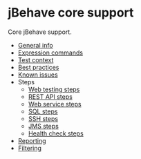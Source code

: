 # jBehave core support
Core jBehave support.  
- [General info](docs/General.md)
- [Expression commands](docs/Expression-commands.md)
- [Test context](docs/Test-context.md)
- [Best practices](docs/Best-practices.md)
- [Known issues](docs/Known-issues.md)
- Steps
    - [Web testing steps](docs/Web-testing.md)
    - [REST API steps](docs/Rest-api.md)  
    - [Web service steps](docs/Web-service.md)
    - [SQL steps](docs/Sql-steps.md)
    - [SSH steps](docs/Ssh.md)
    - [JMS steps](docs/Jms.md)
    - [Health check steps](docs/Health-checks.md)
- [Reporting](docs/Reporting.md)
- [Filtering](docs/Filtering.md)
